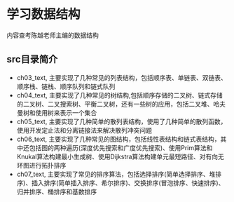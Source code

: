 # 学习数据结构
内容查考陈越老师主编的数据结构

## src目录简介
* ch03_text, 主要实现了几种常见的列表结构，包括顺序表、单链表、双链表、顺序栈、链栈、顺序队列和链式队列
* ch04_text, 主要实现了几种常见的树结构,包括顺序存储的二叉树、链式存储的二叉树、二叉搜索树、平衡二叉树，还有一些树的应用，包括二叉堆、哈夫曼树和使用树来表示一个集合
* ch05_text, 主要实现了几种简单的散列表结构，使用了几种简单的散列函数，使用开发定止法和分离链接法来解决散列冲突问题
* ch06_text, 主要实现了几种常见的图结构，包括线性表结构和链式表结构，其中还包括图的两种遍历(深度优先搜索和广度优先搜索)、使用Prim算法和Knukal算法构建最小生成树、使用Dijkstra算法构建单元最短路径、对有向无环图进行拓扑排序
* ch07_text, 主要实现了常见的排序算法，包括选择排序(简单选择排序、堆排序)、插入排序(简单插入排序、希尔排序)、交换排序(冒泡排序、快速排序)、归并排序、桶排序和基数排序